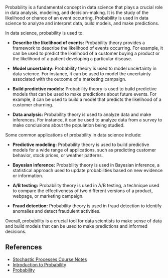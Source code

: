 Probability is a fundamental concept in data science that plays a crucial role in data analysis, modeling, and decision-making. It is the study of the likelihood or chance of an event occurring. Probability is used in data science to analyze and interpret data, build models, and make predictions.

In data science, probability is used to:

- **Describe the likelihood of events:** Probability theory provides a framework to describe the likelihood of events occurring. For example, it can be used to predict the likelihood of a customer buying a product or the likelihood of a patient developing a particular disease.

- **Model uncertainty:** Probability theory is used to model uncertainty in data science. For instance, it can be used to model the uncertainty associated with the outcome of a marketing campaign.

- **Build predictive models:** Probability theory is used to build predictive models that can be used to make predictions about future events. For example, it can be used to build a model that predicts the likelihood of a customer churning.

- **Data analysis:** Probability theory is used to analyze data and make inferences. For instance, it can be used to analyze data from a survey to make conclusions about the population being studied.

Some common applications of probability in data science include:

- **Predictive modeling:** Probability theory is used to build predictive models for a wide range of applications, such as predicting customer behavior, stock prices, or weather patterns.

- **Bayesian inference:** Probability theory is used in Bayesian inference, a statistical approach used to update probabilities based on new evidence or information.

- **A/B testing:** Probability theory is used in A/B testing, a technique used to compare the effectiveness of two different versions of a product, webpage, or marketing campaign.

- **Fraud detection:** Probability theory is used in fraud detection to identify anomalies and detect fraudulent activities.

Overall, probability is a crucial tool for data scientists to make sense of data and build models that can be used to make predictions and informed decisions.

## References

- [Stochastic Processes Course Notes](https://www.stat.auckland.ac.nz/~fewster/325/notes/325book.pdf)
- [Introduction to Probability](https://ethanweed.github.io/pythonbook/04.02-probability.html)
- [Probability](https://www.vedantu.com/maths/probability)
